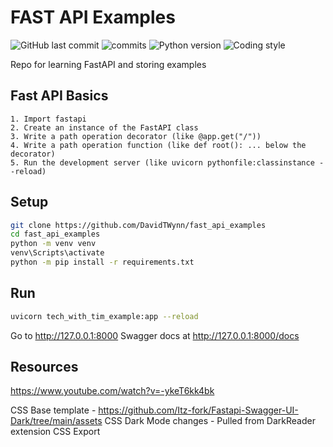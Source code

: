 # FAST API Examples

![GitHub last commit](https://img.shields.io/github/last-commit/davidtwynn/fast_api_examples?style=plastic&color=success)
![commits](https://badgen.net/github/commits/davidtwynn/fast_api_examples?icon=github&color=blue)
![Python version](https://img.shields.io/badge/python%20version-3.10-blue)
![Coding style](https://img.shields.io/badge/code%20style-black-000000.svg)

Repo for learning FastAPI and storing examples

## Fast API Basics
    1. Import fastapi
    2. Create an instance of the FastAPI class
    3. Write a path operation decorator (like @app.get("/"))
    4. Write a path operation function (like def root(): ... below the decorator)
    5. Run the development server (like uvicorn pythonfile:classinstance --reload)


## Setup

```Bash
git clone https://github.com/DavidTWynn/fast_api_examples
cd fast_api_examples
python -m venv venv
venv\Scripts\activate
python -m pip install -r requirements.txt
```

## Run

```Bash
uvicorn tech_with_tim_example:app --reload
```

Go to http://127.0.0.1:8000
Swagger docs at http://127.0.0.1:8000/docs

## Resources

https://www.youtube.com/watch?v=-ykeT6kk4bk

CSS Base template - https://github.com/Itz-fork/Fastapi-Swagger-UI-Dark/tree/main/assets
CSS Dark Mode changes - Pulled from DarkReader extension CSS Export
